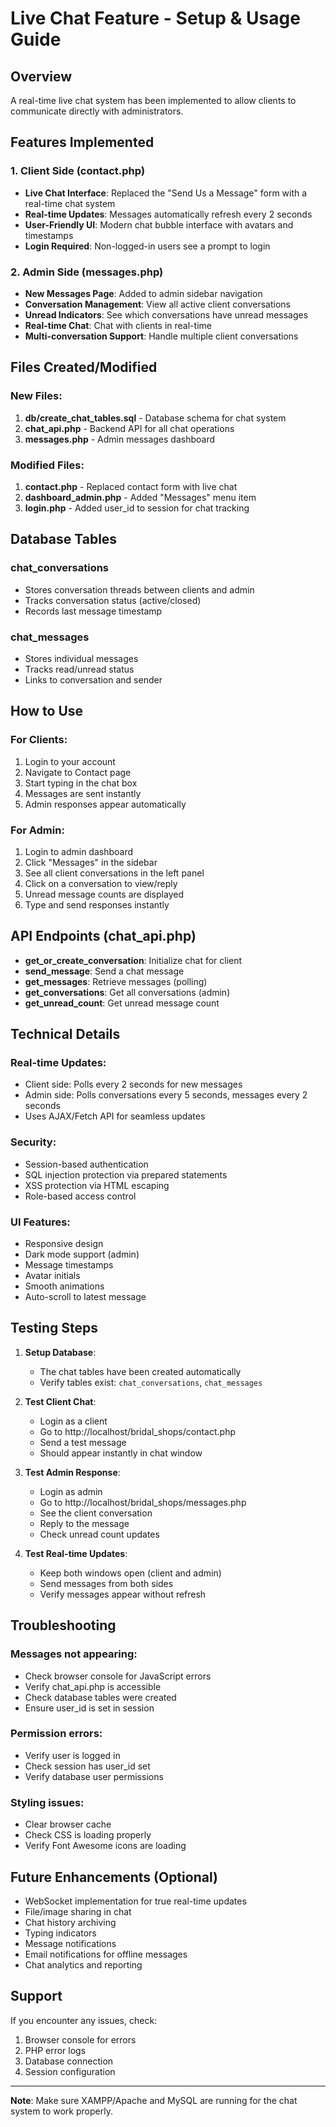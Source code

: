 # Live Chat Feature - Setup & Usage Guide

## Overview
A real-time live chat system has been implemented to allow clients to communicate directly with administrators.

## Features Implemented

### 1. Client Side (contact.php)
- **Live Chat Interface**: Replaced the "Send Us a Message" form with a real-time chat system
- **Real-time Updates**: Messages automatically refresh every 2 seconds
- **User-Friendly UI**: Modern chat bubble interface with avatars and timestamps
- **Login Required**: Non-logged-in users see a prompt to login

### 2. Admin Side (messages.php)
- **New Messages Page**: Added to admin sidebar navigation
- **Conversation Management**: View all active client conversations
- **Unread Indicators**: See which conversations have unread messages
- **Real-time Chat**: Chat with clients in real-time
- **Multi-conversation Support**: Handle multiple client conversations

## Files Created/Modified

### New Files:
1. **db/create_chat_tables.sql** - Database schema for chat system
2. **chat_api.php** - Backend API for all chat operations
3. **messages.php** - Admin messages dashboard

### Modified Files:
1. **contact.php** - Replaced contact form with live chat
2. **dashboard_admin.php** - Added "Messages" menu item
3. **login.php** - Added user_id to session for chat tracking

## Database Tables

### chat_conversations
- Stores conversation threads between clients and admin
- Tracks conversation status (active/closed)
- Records last message timestamp

### chat_messages
- Stores individual messages
- Tracks read/unread status
- Links to conversation and sender

## How to Use

### For Clients:
1. Login to your account
2. Navigate to Contact page
3. Start typing in the chat box
4. Messages are sent instantly
5. Admin responses appear automatically

### For Admin:
1. Login to admin dashboard
2. Click "Messages" in the sidebar
3. See all client conversations in the left panel
4. Click on a conversation to view/reply
5. Unread message counts are displayed
6. Type and send responses instantly

## API Endpoints (chat_api.php)

- **get_or_create_conversation**: Initialize chat for client
- **send_message**: Send a chat message
- **get_messages**: Retrieve messages (polling)
- **get_conversations**: Get all conversations (admin)
- **get_unread_count**: Get unread message count

## Technical Details

### Real-time Updates:
- Client side: Polls every 2 seconds for new messages
- Admin side: Polls conversations every 5 seconds, messages every 2 seconds
- Uses AJAX/Fetch API for seamless updates

### Security:
- Session-based authentication
- SQL injection protection via prepared statements
- XSS protection via HTML escaping
- Role-based access control

### UI Features:
- Responsive design
- Dark mode support (admin)
- Message timestamps
- Avatar initials
- Smooth animations
- Auto-scroll to latest message

## Testing Steps

1. **Setup Database**:
   - The chat tables have been created automatically
   - Verify tables exist: `chat_conversations`, `chat_messages`

2. **Test Client Chat**:
   - Login as a client
   - Go to http://localhost/bridal_shops/contact.php
   - Send a test message
   - Should appear instantly in chat window

3. **Test Admin Response**:
   - Login as admin
   - Go to http://localhost/bridal_shops/messages.php
   - See the client conversation
   - Reply to the message
   - Check unread count updates

4. **Test Real-time Updates**:
   - Keep both windows open (client and admin)
   - Send messages from both sides
   - Verify messages appear without refresh

## Troubleshooting

### Messages not appearing:
- Check browser console for JavaScript errors
- Verify chat_api.php is accessible
- Check database tables were created
- Ensure user_id is set in session

### Permission errors:
- Verify user is logged in
- Check session has user_id set
- Verify database user permissions

### Styling issues:
- Clear browser cache
- Check CSS is loading properly
- Verify Font Awesome icons are loading

## Future Enhancements (Optional)

- WebSocket implementation for true real-time updates
- File/image sharing in chat
- Chat history archiving
- Typing indicators
- Message notifications
- Email notifications for offline messages
- Chat analytics and reporting

## Support

If you encounter any issues, check:
1. Browser console for errors
2. PHP error logs
3. Database connection
4. Session configuration

---
**Note**: Make sure XAMPP/Apache and MySQL are running for the chat system to work properly.
